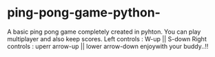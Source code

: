 # ping-pong-game-python-

A basic ping pong game completely created in pyhton.
You can play multiplayer and also keep scores.
Left controls : W-up   ||  S-down
Right controls : uperr arrow-up  ||  lower arrow-down
enjoywith your buddy..!!
